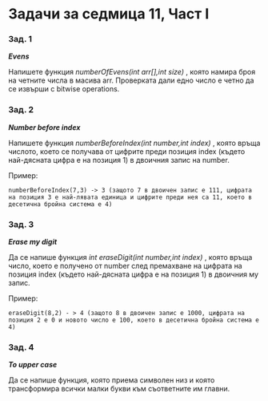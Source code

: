 # Задачи за седмица 11, Част I

### Зад. 1

**_Evens_**

Напишете функция _numberOfEvens(int arr[],int size)_ , която намира броя на четните числа в масива arr. Проверката дали едно число е четно да се извърши с bitwise operations.

### Зад. 2

**_Number before index_**

Напишете функция _numberBeforeIndex(int number,int index)_ , която връща числото, което се получава от цифрите преди позиция index (където най-дясната цифра е на позиция 1) в двоичния запис на number.

Пример:

	numberBeforeIndex(7,3) -> 3 (защото 7 в двоичен запис е 111, цифрата на позиция 3 е най-лявата единица и цифрите преди нея са 11, което в десетична бройна система е 4) 

### Зад. 3

**_Erase my digit_**

Да се напише функция _int eraseDigit(int number,int index)_ , която връща число, което е получено от number след премахване на цифрата на позиция index (където най-дясната цифра е на позиция 1) в двоичния му запис.

Пример:

	eraseDigit(8,2) - > 4 (защото 8 в двоичен запис е 1000, цифрата на позиция 2 е 0 и новото число е 100, което в десетична бройна система е 4)

### Зад. 4

**_To upper case_**

Да се напише функция, която приема символен низ и която трансформира всички малки букви към съответните им главни.



